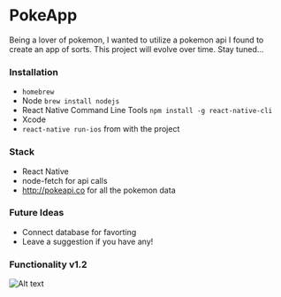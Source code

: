 # PokeApp
Being a lover of pokemon, I wanted to utilize a pokemon api I found to create an app of sorts. This project will evolve over time. Stay tuned...

### Installation
- `homebrew`
- Node `brew install nodejs`
- React Native Command Line Tools `npm install -g react-native-cli`
- Xcode
- `react-native run-ios` from with the project

### Stack
- React Native
- node-fetch for api calls
- http://pokeapi.co for all the pokemon data

### Future Ideas
- Connect database for favorting
- Leave a suggestion if you have any!


### Functionality v1.2

![Alt text](http://g.recordit.co/s9dZVn5pIJ.gif)
